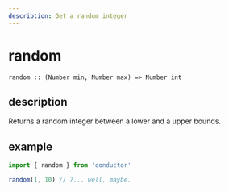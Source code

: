 ```yaml
---
description: Get a random integer
---
```


# random

`random :: (Number min, Number max) => Number int`

## description

Returns a random integer between a lower and a upper bounds.

## example

```javascript
import { random } from 'conductor'

random(1, 10) // 7... well, maybe.
```

